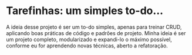 # Tarefinhas: um simples to-do...

A ideia desse projeto é ser um to-do simples, apenas para treinar CRUD, aplicando boas práticas de código e padrões de projeto.
Minha ideia é ser um projeto completo, modularizado e expandi-lo o máximo possível, conforme eu for aprendendo novas técnicas, aberto a refatoração.
